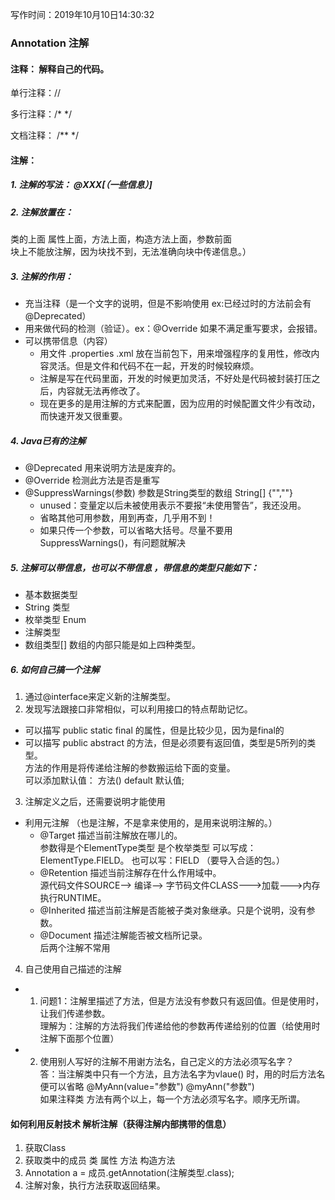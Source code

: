 写作时间：2019年10月10日14:30:32

### Annotation 注解

#### 注释： 解释自己的代码。 
单行注释：//  

多行注释：/*   */   

文档注释： /**   */

#### 注解：  

##### 1. 注解的写法： @XXX[（一些信息）]

##### 2. 注解放置在：   
类的上面 属性上面，方法上面，构造方法上面，参数前面  
块上不能放注解，因为块找不到，无法准确向块中传递信息。）
##### 3. 注解的作用：  
  * 充当注释（是一个文字的说明，但是不影响使用 ex:已经过时的方法前会有@Deprecated）
  * 用来做代码的检测（验证）。ex：@Override 如果不满足重写要求，会报错。
  * 可以携带信息（内容）  
    * 用文件 .properties .xml 放在当前包下，用来增强程序的复用性，修改内容灵活。但是文件和代码不在一起，开发的时候较麻烦。  
    * 注解是写在代码里面，开发的时候更加灵活，不好处是代码被封装打压之后，内容就无法再修改了。
    * 现在更多的是用注解的方式来配置，因为应用的时候配置文件少有改动，而快速开发又很重要。
##### 4. Java已有的注解  
* @Deprecated 用来说明方法是废弃的。  
* @Override 检测此方法是否是重写  
* @SuppressWarnings(参数)  参数是String类型的数组 String[] {"",""}  
  * unused：变量定以后未被使用表示不要报“未使用警告”，我还没用。  
  * 省略其他可用参数，用到再查，几乎用不到！  
  * 如果只传一个参数，可以省略大括号。尽量不要用SuppressWarnings()，有问题就解决

##### 5. 注解可以带信息，也可以不带信息 ，带信息的类型只能如下：  
   * 基本数据类型
   * String 类型
   * 枚举类型 Enum
   * 注解类型   
   * 数组类型[] 数组的内部只能是如上四种类型。 
   
##### 6. 如何自己搞一个注解   
1. 通过@interface来定义新的注解类型。  
2. 发现写法跟接口非常相似，可以利用接口的特点帮助记忆。  
  * 可以描写 public static final 的属性，但是比较少见，因为是final的  
  * 可以描写 public abstract 的方法，但是必须要有返回值，类型是5所列的类型。  
  方法的作用是将传递给注解的参数搬运给下面的变量。  
   可以添加默认值：  方法() default 默认值;
3. 注解定义之后，还需要说明才能使用  
  * 利用元注解 （也是注解，不是拿来使用的，是用来说明注解的。）  
    * @Target 描述当前注解放在哪儿的。  
  参数得是个ElementType类型 是个枚举类型 可以写成：ElementType.FIELD。 也可以写：FIELD （要导入合适的包。）  
    * @Retention 描述当前注解存在什么作用域中。  
  源代码文件SOURCE--> 编译--> 字节码文件CLASS--->加载--->内存执行RUNTIME。   
    * @Inherited 描述当前注解是否能被子类对象继承。只是个说明，没有参数。  
    * @Document 描述注解能否被文档所记录。  
  后两个注解不常用
4. 自己使用自己描述的注解  
* 1. 问题1：注解里描述了方法，但是方法没有参数只有返回值。但是使用时，让我们传递参数。  
理解为：注解的方法将我们传递给他的参数再传递给别的位置（给使用时注解下面那个位置）
* 2. 使用别人写好的注解不用谢方法名，自己定义的方法必须写名字？  
答：当注解类中只有一个方法，且方法名字为vlaue() 时，用的时后方法名便可以省略  @MyAnn(value="参数") @myAnn("参数")  
如果注释类 方法有两个以上，每一个方法必须写名字。顺序无所谓。

#### 如何利用反射技术 解析注解（获得注解内部携带的信息） 
1. 获取Class
2. 获取类中的成员 类 属性 方法 构造方法
3. Annotation a = 成员.getAnnotation(注解类型.class);
4. 注解对象，执行方法获取返回结果。

